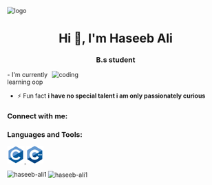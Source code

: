 ![logo](https://user-images.githubusercontent.com/65373279/148280039-301b677b-74e7-49f8-af75-15e7c9253d74.png)
<h1 align="center">Hi 👋, I'm Haseeb Ali</h1>
<h3 align="center">B.s student</h3>
<img align="right"alt="coding"width="400"src="https://user-images.githubusercontent.com/74038190/212748842-9fcbad5b-6173-4175-8a61-521f3dbb7514.gif"
<p align="left"> 
- I'm currently learning oop

- ⚡ Fun fact **i have no special talent i am only passionately curious**

<h3 align="left">Connect with me:</h3>
<p align="left">
</p>

<h3 align="left">Languages and Tools:</h3>
<p align="left"> <a href="https://www.cprogramming.com/" target="_blank" rel="noreferrer"> <img src="https://raw.githubusercontent.com/devicons/devicon/master/icons/c/c-original.svg" alt="c" width="40" height="40"/> </a> <a href="https://www.w3schools.com/cpp/" target="_blank" rel="noreferrer"> <img src="https://raw.githubusercontent.com/devicons/devicon/master/icons/cplusplus/cplusplus-original.svg" alt="cplusplus" width="40" height="40"/> </a> </p>

<p><img align="left" src="https://github-readme-stats.vercel.app/api/top-langs?username=haseeb-ali1&show_icons=true&locale=en&layout=compact" alt="haseeb-ali1" /></p>

<p>&nbsp;<img align="center" src="https://github-readme-stats.vercel.app/api?username=haseeb-ali1&show_icons=true&locale=en" alt="haseeb-ali1" /></p>
